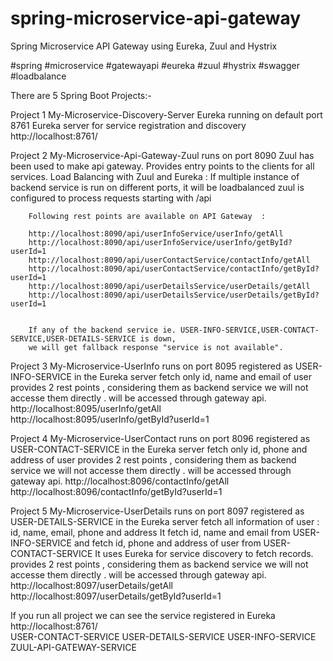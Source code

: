 # spring-microservice-api-gateway
Spring Microservice API Gateway using Eureka, Zuul and Hystrix

#spring #microservice #gatewayapi #eureka #zuul #hystrix #swagger #loadbalance

There are 5 Spring Boot Projects:-

Project 1
	My-Microservice-Discovery-Server
		Eureka running on default port 8761 
		Eureka server for service registration and discovery
		http://localhost:8761/

Project 2
	My-Microservice-Api-Gateway-Zuul
		runs on port 8090 
		Zuul has been used to make api gateway. Provides entry points to the clients for all services.
		Load Balancing with Zuul and Eureka : 
			If multiple instance of backend service is run on different ports, it will be loadbalanced
		zuul is configured to process requests starting with /api
		
		Following rest points are available on API Gateway  :

		http://localhost:8090/api/userInfoService/userInfo/getAll
		http://localhost:8090/api/userInfoService/userInfo/getById?userId=1
		http://localhost:8090/api/userContactService/contactInfo/getAll
		http://localhost:8090/api/userContactService/contactInfo/getById?userId=1
		http://localhost:8090/api/userDetailsService/userDetails/getAll
		http://localhost:8090/api/userDetailsService/userDetails/getById?userId=1
		
		
		If any of the backend service ie. USER-INFO-SERVICE,USER-CONTACT-SERVICE,USER-DETAILS-SERVICE is down,
		we will get fallback response "service is not available".

	
Project 3
	My-Microservice-UserInfo
		runs on port 8095 
		registered as USER-INFO-SERVICE in the Eureka server
		fetch only id, name and email of user
		provides 2 rest points , considering them as backend service we will not accesse them directly .
		will be accessed through gateway api.
			http://localhost:8095/userInfo/getAll
			http://localhost:8095/userInfo/getById?userId=1
		
		
Project 4
	My-Microservice-UserContact
		runs on port 8096
		registered as USER-CONTACT-SERVICE in the Eureka server
		fetch only id, phone and address of user
		provides 2 rest points , considering them as backend service we will not accesse them directly .
		will be accessed through gateway api.
			http://localhost:8096/contactInfo/getAll
			http://localhost:8096/contactInfo/getById?userId=1
		
Project 5
	My-Microservice-UserDetails
		runs on port 8097
		registered as USER-DETAILS-SERVICE in the Eureka server
		fetch all information of user : id, name, email, phone and address 
		It fetch  id, name and email from USER-INFO-SERVICE
		and fetch id, phone and address of user from USER-CONTACT-SERVICE
		It uses Eureka for service discovery to fetch records.
		provides 2 rest points , considering them as backend service we will not accesse them directly .
		will be accessed through gateway api.
			http://localhost:8097/userDetails/getAll
			http://localhost:8097/userDetails/getById?userId=1
		
			
If you run all project we can see the service registered in Eureka http://localhost:8761/	
	USER-CONTACT-SERVICE
	USER-DETAILS-SERVICE
	USER-INFO-SERVICE	
	ZUUL-API-GATEWAY-SERVICE


